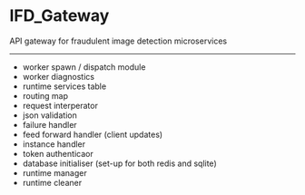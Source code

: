 # IFD_Gateway
API gateway for fraudulent image detection microservices



-----------------------------------------------------------------------------------------

- worker spawn / dispatch module
- worker diagnostics
- runtime services table
- routing map
- request interperator 
- json validation
- failure handler
- feed forward handler (client updates)
- instance handler
- token authenticaor
- database initialiser (set-up for both redis and sqlite)
- runtime manager
- runtime cleaner
